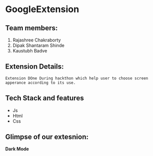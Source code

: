 # GoogleExtension

## Team members:
1. Rajashree Chakraborty
2. Dipak Shantaram Shinde
3. Kaustubh Badve

## Extension Details:
    Extension DOne During hackthon which help user to choose screen apperance according to its use.

## Tech Stack and features
- Js
- Html
- Css 

## Glimpse  of our extesnion:
**Dark Mode**

